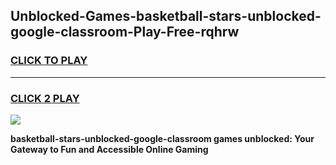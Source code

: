 
## Unblocked-Games-basketball-stars-unblocked-google-classroom-Play-Free-rqhrw
<h3>
<a href="https://premium76.site?title=basketball-stars-unblocked-google-classroom&ref=18A1">CLICK TO PLAY</a></h3>
<hr>

<h3>
<a href="https://premium76.site?title=basketball-stars-unblocked-google-classroom&ref=18A1">CLICK 2 PLAY</a>
  
</h3>

<a href="https://premium76.site?title=basketball-stars-unblocked-google-classroom&ref=18A1"><img src="https://clearcache.store/games.png"></a>


**basketball-stars-unblocked-google-classroom games unblocked: Your Gateway to Fun and Accessible Online Gaming**

